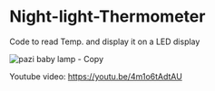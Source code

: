 # Night-light-Thermometer
Code to read Temp. and display it on a LED display

![pazi baby lamp - Copy](https://user-images.githubusercontent.com/74129593/133425961-71fe750c-8a09-4151-87ce-9ac7fb1ef706.png)

Youtube video:
https://youtu.be/4m1o6tAdtAU
